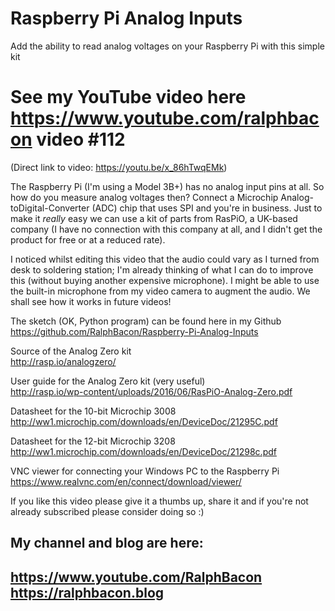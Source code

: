 # Raspberry Pi Analog Inputs
Add the ability to read analog voltages on your Raspberry Pi with this simple kit

# See my YouTube video here https://www.youtube.com/ralphbacon video #112
(Direct link to video: https://youtu.be/x_86hTwqEMk)

The Raspberry Pi (I'm using a Model 3B+) has no analog input pins at all. So how do you measure analog voltages then? Connect a Microchip Analog-toDigital-Converter (ADC) chip that uses SPI and you're in business. Just to make it _really_ easy we can use a kit of parts from RasPiO, a UK-based company (I have no connection with this company at all, and I didn't get the product for free or at a reduced rate).

I noticed whilst editing this video that the audio could vary as I turned from desk to soldering station; I'm already thinking of what I can do to improve this (without buying another expensive microphone). I might be able to use the built-in microphone from my video camera to augment the audio. We shall see how it works in future videos!

The sketch (OK, Python program) can be found here in my Github  
https://github.com/RalphBacon/Raspberry-Pi-Analog-Inputs

Source of the Analog Zero kit  
http://rasp.io/analogzero/

User guide for the Analog Zero kit (very useful)  
http://rasp.io/wp-content/uploads/2016/06/RasPiO-Analog-Zero.pdf

Datasheet for the 10-bit Microchip 3008  
http://ww1.microchip.com/downloads/en/DeviceDoc/21295C.pdf

Datasheet for the 12-bit Microchip 3208  
http://ww1.microchip.com/downloads/en/DeviceDoc/21298c.pdf

VNC viewer for connecting your Windows PC to the Raspberry Pi  
https://www.realvnc.com/en/connect/download/viewer/

If you like this video please give it a thumbs up, share it and if you're not already subscribed please consider doing so :)

My channel and blog are here:  
------------------------------------------------------------------  
https://www.youtube.com/RalphBacon  
https://ralphbacon.blog  
------------------------------------------------------------------  
